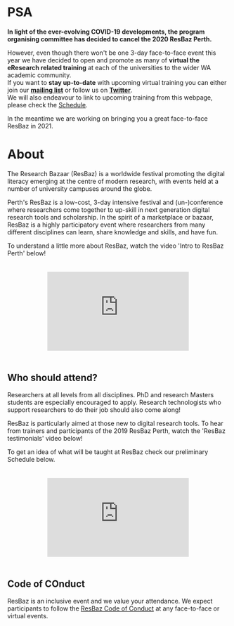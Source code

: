 # PSA

**In light of the ever-evolving COVID-19 developments, the program organising committee has decided to cancel the 2020 ResBaz Perth.**

However, even though there won't be one 3-day face-to-face event this year we have decided to open and  promote as many of **virtual the eResearch related training** at each of the universities to the wider WA academic community. </br>
If you want to **stay up-to-date** with upcoming virtual training you can either join our **[mailing list](http://eepurl.com/cpLx6r)** or follow us on **[Twitter](https://twitter.com/ResBazPerth)**. </br>
We will also endeavour to link to upcoming training from this webpage, please check the [Schedule](https://curtinic.github.io/resbaz2020/perth/#schedule).

In the meantime we are working on bringing you a great face-to-face ResBaz in 2021.

# About

The Research Bazaar (ResBaz) is a worldwide festival promoting the digital literacy emerging at the centre of modern research, with events held at a number of university campuses around the globe.

Perth's ResBaz is a low-cost, 3-day intensive festival and (un-)conference where researchers come together to up-skill in next generation digital research tools and scholarship. In the spirit of a marketplace or bazaar, ResBaz is a highly participatory event where researchers from many different disciplines can learn, share knowledge and skills, and have fun. 

To understand a little more about ResBaz, watch the video 'Intro to ResBaz Perth' below! 

<style type="text/css">
.centered {
  width: 100%;
  text-align: center;
}
</style>
<div class="centered">
        <iframe allowFullScreen frameborder="0" style="padding:20px" id="youtube" src="https://www.youtube.com/embed/WiOw10NQ6WI" title="What is ResBaz?" width="322" height="180" class="graphic"></iframe>
</div>

## Who should attend?

Researchers at all levels from all disciplines. PhD and research Masters students are especially encouraged to apply. Research technologists who support researchers to do their job should also come along!

ResBaz is particularly aimed at those new to digital research tools. To hear from trainers and participants of the 2019 ResBaz Perth, watch the 'ResBaz testimonials' video below!

To get an idea of what will be taught at ResBaz check our preliminary Schedule below.
  
<style type="text/css">
.centered {
  width: 100%;
  text-align: center;
}
</style>
<div class="centered">
        <iframe allowFullScreen frameborder="0" style="padding:20px" id="youtube" src="https://www.youtube.com/embed/UGUdCUC-voM" title="ResBaz Testimonials" width="322" height="180" class="graphic"></iframe>
      </div>

## Code of COnduct

ResBaz is an inclusive event and we value your attendance. We expect participants to follow the [ResBaz Code of Conduct](https://resbazblog.wordpress.com/code-of-conduct/) at any face-to-face or virtual events. 